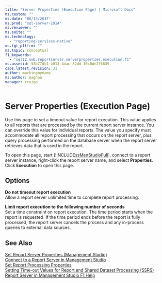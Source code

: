 ```yaml
---
title: "Server Properties (Execution Page) | Microsoft Docs"
ms.custom: ""
ms.date: "06/13/2017"
ms.prod: "sql-server-2014"
ms.reviewer: ""
ms.suite: ""
ms.technology: 
  - "reporting-services-native"
ms.tgt_pltfrm: ""
ms.topic: conceptual
f1_keywords: 
  - "sql12.swb.reportserver.serverproperties.execution.f1"
ms.assetid: 53b77db1-b013-4dac-82dd-30c0de276639
caps.latest.revision: 31
author: markingmyname
ms.author: maghan
manager: craigg
---
```

# Server Properties (Execution Page)
  Use this page to set a timeout value for report execution. This value applies to all reports that are processed by the current report server instance. You can override this value for individual reports. The value you specify must accommodate all report processing that occurs on the report server, plus query processing performed on the database server when the report server retrieves data that is used in the report.  
  
 To open this page, start [!INCLUDE[ssManStudioFull](../../includes/ssmanstudiofull-md.md)], connect to a report server instance, right-click the report server name, and select **Properties**. Click **Execution** to open this page.  
  
## Options  
 **Do not timeout report execution**  
 Allow a report server unlimited time to complete report processing.  
  
 **Limit report execution to the following number of seconds**  
 Set a time constraint on report execution. The time period starts when the report is requested. If the time period ends before the report is fully processed, the report server cancels the process and any in-process queries to external data sources.  
  
## See Also  
 [Set Report Server Properties &#40;Management Studio&#41;](set-report-server-properties-management-studio.md)   
 [Connect to a Report Server in Management Studio](connect-to-a-report-server-in-management-studio.md)   
 [Set Report Processing Properties](../report-server/set-report-processing-properties.md)   
 [Setting Time-out Values for Report and Shared Dataset Processing &#40;SSRS&#41;](../report-server/setting-time-out-values-for-report-and-shared-dataset-processing-ssrs.md)   
 [Report Server in Management Studio F1 Help](report-server-in-management-studio-f1-help.md)  
  
  

